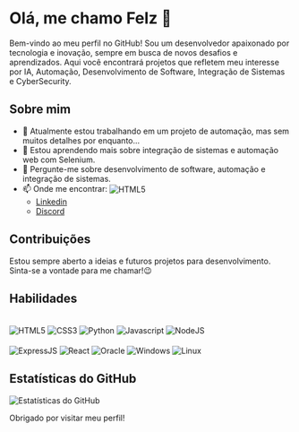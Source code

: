 # Olá, me chamo Felz 👾

Bem-vindo ao meu perfil no GitHub! Sou um desenvolvedor apaixonado por tecnologia e inovação, sempre em busca de novos desafios e aprendizados. Aqui você encontrará projetos que refletem meu interesse por IA, Automação, Desenvolvimento de Software, Integração de Sistemas e CyberSecurity.

## Sobre mim

- 🔭 Atualmente estou trabalhando em um projeto de automação, mas sem muitos detalhes por enquanto...
- 🌱 Estou aprendendo mais sobre integração de sistemas e automação web com Selenium.
- 💬 Pergunte-me sobre desenvolvimento de software, automação e integração de sistemas.
- 📫 Onde me encontrar:
  <img align="center" href="https://www.instagram.com/felz.db/" alt="HTML5" src="https://img.shields.io/badge/Instagram-E4405F?style=for-the-badge&logo=instagram&logoColor=white"/>
  - [Linkedin](https://www.linkedin.com/in/felipe-doebber-bisotto-3aa631271/)
  - [Discord](https://discord.gg/NDFYBX3QK5)

## Contribuições

Estou sempre aberto a ideias e futuros projetos para desenvolvimento. Sinta-se a vontade para me chamar!😉

## Habilidades

<div style="display: inline_block"><br/>
  <img align="center" alt="HTML5" src="https://img.shields.io/badge/HTML5-E34F26?style=for-the-badge&logo=html5&logoColor=white"/>
  <img align="center" alt="CSS3" src="https://img.shields.io/badge/CSS3-1572B6?style=for-the-badge&logo=css3&logoColor=white"/>
  <img align="center" alt="Python" src="https://img.shields.io/badge/Python-3776AB?style=for-the-badge&logo=python&logoColor=white"/>
  <img align="center" alt="Javascript" src="https://img.shields.io/badge/JavaScript-F7DF1E?style=for-the-badge&logo=javascript&logoColor=black"/>
  <img align="center" alt="NodeJS" src="https://img.shields.io/badge/Node.js-43853D?style=for-the-badge&logo=node.js&logoColor=white"/>
</div>
<div style="display: inline_block"><br/>
  <img align="center" alt="ExpressJS" src="https://img.shields.io/badge/Express.js-404D59?style=for-the-badge"/>
  <img align="center" alt="React" src="https://img.shields.io/badge/React-20232A?style=for-the-badge&logo=react&logoColor=61DAFB"/>
  <img align="center" alt="Oracle" src="https://img.shields.io/badge/Oracle-F80000?style=for-the-badge&logo=Oracle&logoColor=white"/>
  <img align="center" alt="Windows" src="https://img.shields.io/badge/Windows-0078D6?style=for-the-badge&logo=windows&logoColor=white"/>
  <img align="center" alt="Linux" src="https://img.shields.io/badge/Linux-FCC624?style=for-the-badge&logo=linux&logoColor=black"/>
</div>

## Estatísticas do GitHub

![Estatísticas do GitHub](https://github-readme-stats.vercel.app/api?username=felzcrypt&show_icons=true&theme=radical)

Obrigado por visitar meu perfil!
